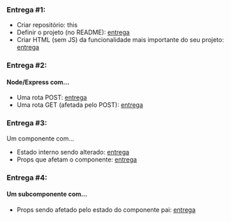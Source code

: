 ### Entrega #1:
- Criar repositório: this
- Definir o projeto (no README): [entrega](https://github.com/joaobb/Tender/blob/master/README.md)
- Criar HTML (sem JS) da funcionalidade mais importante do seu projeto: [entrega](https://github.com/joaobb/Tender/tree/master/frontend/HTML_Prototype)

### Entrega #2:
#### Node/Express com...
- Uma rota POST: [entrega](https://github.com/joaobb/Tender/blob/master/backend/api/v1/recipes.js)
- Uma rota GET (afetada pelo POST): [entrega](https://github.com/joaobb/Tender/blob/master/backend/api/v1/recipes.js)

### Entrega #3:
Um componente com...
- Estado interno sendo alterado: [entrega](https://github.com/joaobb/Tender/blob/master/frontend/ReactJS/src/view/SignIn.js)
- Props que afetam o componente: [entrega](https://github.com/joaobb/Tender/blob/master/frontend/ReactJS/src/components/General/Inputs/PasswordInput.js)

### Entrega #4:
#### Um subcomponente com...
- Props sendo afetado pelo estado do componente pai: [entrega](https://github.com/joaobb/Tender/blob/master/frontend/ReactJS/src/components/General/Inputs/PasswordInput.js#L8)
